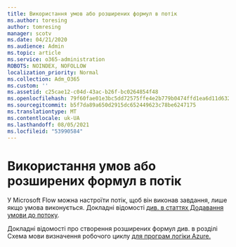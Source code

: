 ```yaml
---
title: Використання умов або розширених формул в потік
ms.author: toresing
author: tomresing
manager: scotv
ms.date: 04/21/2020
ms.audience: Admin
ms.topic: article
ms.service: o365-administration
ROBOTS: NOINDEX, NOFOLLOW
localization_priority: Normal
ms.collection: Adm_O365
ms.custom: ''
ms.assetid: c25cae12-c04d-43ac-b26f-bc0264854f48
ms.openlocfilehash: 79f60fae01e3bc5dd72575ffe4e2b779b0474ffd1ea6d11d632365cd63c5bf81
ms.sourcegitcommit: b5f7da89a650d2915dc652449623c78be6247175
ms.translationtype: MT
ms.contentlocale: uk-UA
ms.lasthandoff: 08/05/2021
ms.locfileid: "53990584"
---
```

# <a name="use-conditions-or-advanced-formulas-in-a-flow"></a>Використання умов або розширених формул в потік

У Microsoft Flow можна настроїти потік, щоб він виконав завдання, лише якщо умова виконується. Докладні відомості [див. в статтях Додавання умови до потоку](https://go.microsoft.com/fwlink/?linkid=872112).
  
Докладні відомості про створення розширених формул див. в розділі Схема мови визначення робочого циклу [для програм логіки Azure.](https://aka.ms/logicexpressions)
  

